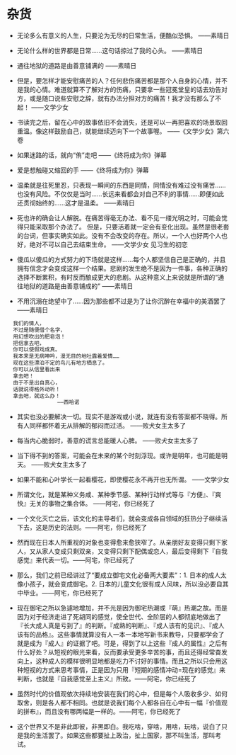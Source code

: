 # 杂货

- 无论多么有意义的人生，只要沦为无尽的日常生活，便酷似恐惧。 ——素晴日

- 无论什么样的世界都是日常……这句话掠过了我的心头。 ——素晴日

- 通往地狱的道路是由善意铺满的 ——素晴日

- 但是，要怎样才能安慰痛苦的人？任何悲伤痛苦都是那个人自身的心情，并不是我的心情。难道就算不了解对方的伤痛，只要拿一些冠冕堂皇的话去劝告对方，或是随口说些安慰之辞，就有办法分担对方的痛苦！我才没有那么了不起！ ——文学少女

- 书读完之后，留在心中的故事依旧不会消失，还是可以一再把喜欢的场景取回重温。像这样鼓励自己，就能继续迈向下一个故事喔。 ——《文学少女》第六卷

- 如果迷路的话，就向“侑”走吧 ——《终将成为你》弹幕

- 爱是想触碰又缩回的手 ——《终将成为你》弹幕

- 温柔就是往死里忍，只表现一瞬间的东西是同情，同情没有难过没有痛苦……也没有风险。不仅仅是当时……长远来看都会对自己不利的事情……即便如此还贯彻始终的……这才是温柔。 ——素晴日

- 死也许的确会让人解脱。在痛苦得毫无办法、看不见一缕光明之时，可能会觉得只能采取那个办法了。
  但是，只要活着就一定会有变化出现。虽然是很老套的台词，但事实确实如此。没有不会改变的存在。所以，一个人也好两个人也好，绝对不可以自己去结束生命。 ——文学少女 见习生的初恋

- 傻瓜以傻瓜的方式努力的下场就是这样……每个人都坚信自己是正确的，并且拥有信念才会变成这样一个结果。悲剧的发生绝不是因为一件事，各种正确的选择不断累积，有时反而酿成更大的悲剧。从这种意义上来说就是所谓的“通往地狱的道路是由善意铺成的” ——素晴日

- 不用沉溺在绝望中了……因为那些都不过是为了让你沉醉在幸福中的美酒罢了 ——素晴日

```txt
  我们的情人，
  不过是随便借个名字，
  用幻想吹出的肥皂泡！
  把信拿去吧，
  你可以使假戏成真。
  我本来是无病呻吟，漫无目的地吐露着爱情……
  现在这些漂泊不定的鸟儿有地方栖息了。
  你可以从信里看出来
  拿去吧！
  由于不是出自真心，
  话就说得格外动听！
  拿去吧，就这么办！
                ——西哈诺
```

- 其实也没必要解决一切。现实不是游戏或小说，就连有没有答案都不晓得。所有人同样都怀着无从排解的郁闷而过活。 ——败犬女主太多了

- 每当内心脆弱时，善意的谎言总能暖人心脾。 ——败犬女主太多了

- 当下得不到的答案，可能会在未来的某个时刻浮现。或许是明年，也可能是明天。 ——败犬女主太多了

- 如果不能和心叶学长一起看樱花，即使樱花永不再开也无所谓。 ——文学少女

- 所谓文化，就是某种义务咸、某种季节感、某种行动样式等与『方便』、『爽快』无关的事物之集合体。 ——阿宅，你已经死了

- 一个文化灭亡之后，该文化的主导者们，就会变成各自领域的狂热分子继续活下去，这是历史的法则。——阿宅，你已经死了

- 然而现在日本人所重视的对象也变得愈来愈狭窄了。从亲朋好友变得只剩下家人，又从家人变成只剩双亲，又变得只剩下配偶或恋人，最后变得剩下『自我感觉』来代表一切。——阿宅，你已经死了

- 那么，我们之前已经讲过了“要成立御宅文化必备两大要素”：1. 日本的成人太像小孩子，就会变成御宅。2. 日本的儿童文化很有成人风味，所以没必要自其中毕业。——阿宅，你已经死了

- 现在御宅之所以急遽地增加，并不光是因为御宅热潮或『萌』热潮之故。而是因为对于经济走进了死胡同的感觉，使全世代、全阶层的人都彻底地做出了『长大成人真是亏到了』的判断。『成熟的判断』、『成人该有的见识』、『成人该有的品格』。这些事情就算没有人一本一本地写新书来教导，只要都学会了就是成为『成人』的证据了吧。可是，得到了以上这些『成人的属性』之后有什么好处？从短视的眼光来看，反而要承受更多辛苦的事，而且还得经常奋发向上，这种成人的模样很明显地都是吃力不讨好的事情。而且之所以只会用这种短视的方式来思考事情，正是因为只用『短期的感情冲动=现在的感觉』来判断，也就是『自我感觉至上主义』所致。——阿宅，你已经死了

- 虽然时代的价值观依次持续地安装在我们的心中，但是每个人吸收多少、如何取舍，则是各人都不相同。也就是说我们每个人都各自在心中有一幅『价值观的拼布』，而且没有哪两幅是一样的。——阿宅，你已经死了

- 这个世界又不是非此即彼，非黑即白。我吃啥，穿啥，用啥，玩啥，说白了只是我的生活罢了。如果这些都要扯上政治，扯上国家，那不叫生活，那叫考试。
